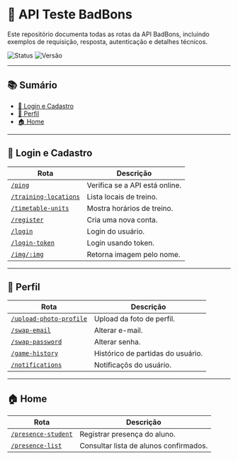 # 🚀 API Teste BadBons

Este repositório documenta todas as rotas da API BadBons, incluindo exemplos de requisição, resposta, autenticação e detalhes técnicos.

![Status](https://img.shields.io/badge/status-em%20desenvolvimento-yellow)
![Versão](https://img.shields.io/badge/versão-1.0.0-blue)

---

## 📚 Sumário
- [🔐 Login e Cadastro](#-login-e-cadastro)
- [👤 Perfil](#-perfil)
- [🏠 Home](#-home)

---

## 🔐 Login e Cadastro
| Rota                                          | Descrição                                      |
|-----------------------------------------------|------------------------------------------------|
| [`/ping`](sections/wellcome#ping)             | Verifica se a API está online.                 |
| [`/training-locations`](sections/wellcome#training-locations) | Lista locais de treino.        |
| [`/timetable-units`](sections/wellcome#timetable-units) | Mostra horários de treino.           |
| [`/register`](sections/wellcome#register)     | Cria uma nova conta.                           |
| [`/login`](sections/wellcome#login)           | Login do usuário.                              |
| [`/login-token`](sections/wellcome#login-token) | Login usando token.                          |
| [`/img/:img`](sections/wellcome#img)          | Retorna imagem pelo nome.        |

---

## 👤 Perfil
| Rota                                          | Descrição                                      |
|-----------------------------------------------|------------------------------------------------|
| [`/upload-photo-profile`](sections/profile#upload-photo-profile) | Upload da foto de perfil.   |
| [`/swap-email`](sections/profile#swap-email)  | Alterar e-mail.                                |
| [`/swap-password`](sections/profile#swap-password) | Alterar senha.                            |
| [`/game-history`](sections/profile#game-history) | Histórico de partidas do usuário.           |
| [`/notifications`](sections/profile#notifications) | Notificaçõs do usuário.                   |

---

## 🏠 Home
| Rota                                           | Descrição                                      |
|------------------------------------------------|------------------------------------------------|
| [`/presence-student`](sections/home#presence-student) | Registrar presença do aluno.            |
| [`/presence-list`](sections/home#presence-list) | Consultar lista de alunos confirmados.        |